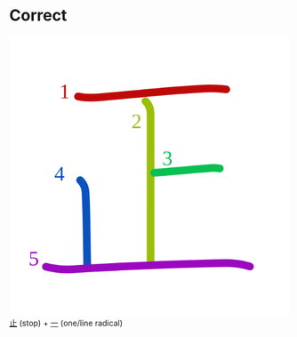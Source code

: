 # Correct
![6b63](Kanji/kanji-colorize/6b63.svg)
[止](Kanji/kanji-dict/止.md) (stop) + [一](Kanji/kanji-dict/一.md) (one/line radical) 